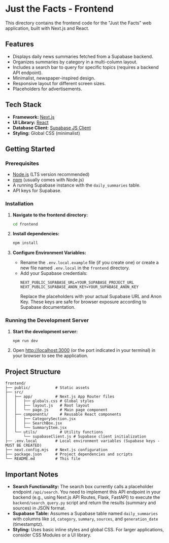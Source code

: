 # Just the Facts - Frontend

This directory contains the frontend code for the "Just the Facts" web application, built with Next.js and React.

## Features

*   Displays daily news summaries fetched from a Supabase backend.
*   Organizes summaries by category in a multi-column layout.
*   Includes a search bar to query for specific topics (requires a backend API endpoint).
*   Minimalist, newspaper-inspired design.
*   Responsive layout for different screen sizes.
*   Placeholders for advertisements.

## Tech Stack

*   **Framework:** [Next.js](https://nextjs.org/)
*   **UI Library:** [React](https://reactjs.org/)
*   **Database Client:** [Supabase JS Client](https://supabase.com/docs/library/js/getting-started)
*   **Styling:** Global CSS (minimalist)

## Getting Started

### Prerequisites

*   [Node.js](https://nodejs.org/) (LTS version recommended)
*   [npm](https://www.npmjs.com/) (usually comes with Node.js)
*   A running Supabase instance with the `daily_summaries` table.
*   API keys for Supabase.

### Installation

1.  **Navigate to the frontend directory:**
    ```bash
    cd frontend
    ```

2.  **Install dependencies:**
    ```bash
    npm install
    ```

3.  **Configure Environment Variables:**
    *   Rename the `.env.local.example` file (if you create one) or create a new file named `.env.local` in the `frontend` directory.
    *   Add your Supabase credentials:
        ```
        NEXT_PUBLIC_SUPABASE_URL=YOUR_SUPABASE_PROJECT_URL
        NEXT_PUBLIC_SUPABASE_ANON_KEY=YOUR_SUPABASE_ANON_KEY
        ```
        Replace the placeholders with your actual Supabase URL and Anon Key. These keys are safe for browser exposure according to Supabase documentation.

### Running the Development Server

1.  **Start the development server:**
    ```bash
    npm run dev
    ```

2.  Open [http://localhost:3000](http://localhost:3000) (or the port indicated in your terminal) in your browser to see the application.

## Project Structure

```
frontend/
├── public/           # Static assets
├── src/
│   ├── app/          # Next.js App Router files
│   │   ├── globals.css # Global styles
│   │   ├── layout.js   # Root layout
│   │   └── page.js     # Main page component
│   ├── components/     # Reusable React components
│   │   ├── CategorySection.jsx
│   │   ├── SearchBox.jsx
│   │   └── SummaryItem.jsx
│   └── utils/          # Utility functions
│       └── supabaseClient.js # Supabase client initialization
├── .env.local        # Local environment variables (Supabase keys - MUST BE CREATED)
├── next.config.mjs   # Next.js configuration
├── package.json      # Project dependencies and scripts
└── README.md         # This file
```

## Important Notes

*   **Search Functionality:** The search box currently calls a placeholder endpoint `/api/search`. You need to implement this API endpoint in your backend (e.g., using Next.js API Routes, Flask, FastAPI) to execute the `backend/search_query.py` script and return the results (summary and sources) in JSON format.
*   **Supabase Table:** Assumes a Supabase table named `daily_summaries` with columns like `id`, `category`, `summary`, `sources`, and `generation_date` (timestamptz).
*   **Styling:** Uses basic inline styles and global CSS. For larger applications, consider CSS Modules or a UI library.
